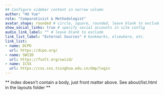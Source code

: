 ```yaml
---
## Configure sidebar content in narrow column
author: "HU Yue"
role: "Comparativist & Methodologist"
avatar_shape: rounded # circle, square, rounded, leave blank to exclude
show_social_links: true # specify social accounts in site config
audio_link_label: "" # leave blank to exclude
link_list_label: "External Sources" # bookmarks, elsewhere, etc.
link_list:
- name: DCPO
  url: https://dcpo.org/
- name: SWIID
  url: https://fsolt.org/swiid/
- name: ICSS
  url: https://css.sss.tsinghua.edu.cn/dmp/login
---
```


** index doesn't contain a body, just front matter above.
See about/list.html in the layouts folder **
